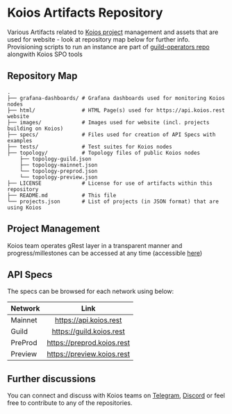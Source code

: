 # Koios Artifacts Repository

Various Artifacts related to [Koios project](https://www.koios.rest) management and assets that are used for website - look at repository map below for further info.
Provisioning scripts to run an instance are part of [guild-operators repo](https://cardano-community.github.io/guild-operators/Build/grest/) alongwith Koios SPO tools

## Repository Map

```
.
├── grafana-dashboards/ # Grafana dashboards used for monitoring Koios nodes
├── html/               # HTML Page(s) used for https://api.koios.rest website
├── images/             # Images used for website (incl. projects building on Koios)
├── specs/              # Files used for creation of API Specs with examples
├── tests/              # Test suites for Koios nodes
├── topology/           # Topology files of public Koios nodes
    ├── topology-guild.json
    ├── topology-mainnet.json
    └── topology-preprod.json
    └── topology-preview.json
├── LICENSE             # License for use of artifacts within this repository
├── README.md           # This file
└── projects.json       # List of projects (in JSON format) that are using Koios
```

## Project Management

Koios team operates gRest layer in a transparent manner and progress/millestones can be accessed at any time (accessible [here](https://github.com/orgs/cardano-community/projects/1/views/2))

## API Specs

The specs can be browsed for each network using below:

| Network | Link                       |
|:--------|:--------------------------:|
| Mainnet | https://api.koios.rest     |
| Guild   | https://guild.koios.rest   |
| PreProd | https://preprod.koios.rest |
| Preview | https://preview.koios.rest |

## Further discussions

You can connect and discuss with Koios teams on [Telegram](https://t.me/CardanoKoios/1), [Discord](https://discord.gg/paJMG5wAdb) or feel free to contribute to any of the repositories.
